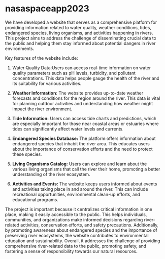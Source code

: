 # nasaspaceapp2023
We have developed a website that serves as a comprehensive platform for providing information related to water quality, weather conditions, tides, endangered species, living organisms, and activities happening in rivers. This project aims to address the challenge of disseminating crucial data to the public and helping them stay informed about potential dangers in river environments.

Key features of the website include:

1. Water Quality Data:Users can access real-time information on water quality parameters such as pH levels, turbidity, and pollutant concentrations. This data helps people gauge the health of the river and its suitability for various activities.

2. **Weather Information:** The website provides up-to-date weather forecasts and conditions for the region around the river. This data is vital for planning outdoor activities and understanding how weather might impact the river environment.

3. **Tide Information:** Users can access tide charts and predictions, which are especially important for those near coastal areas or estuaries where tides can significantly affect water levels and currents.

4. **Endangered Species Database:** The platform offers information about endangered species that inhabit the river area. This educates users about the importance of conservation efforts and the need to protect these species.

5. **Living Organisms Catalog:** Users can explore and learn about the various living organisms that call the river their home, promoting a better understanding of the river ecosystem.

6. **Activities and Events:** The website keeps users informed about events and activities taking place in and around the river. This can include recreational opportunities, environmental clean-up efforts, and educational programs.

The project is important because it centralizes critical information in one place, making it easily accessible to the public. This helps individuals, communities, and organizations make informed decisions regarding river-related activities, conservation efforts, and safety precautions. Additionally, by promoting awareness about endangered species and the importance of preserving river ecosystems, the website contributes to environmental education and sustainability. Overall, it addresses the challenge of providing comprehensive river-related data to the public, promoting safety, and fostering a sense of responsibility towards our natural resources.
